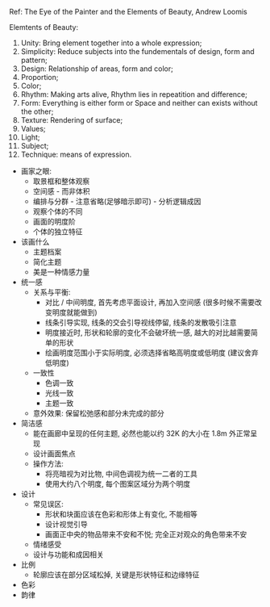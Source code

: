 Ref: The Eye of the Painter and the Elements of Beauty, Andrew Loomis

Elemtents of Beauty:
1. Unity: Bring element together into a whole expression;
2. Simplicity: Reduce subjects into the fundementals of design, form and pattern;
3. Design: Relationship of areas, form and color;
4. Proportion;
5. Color;
6. Rhythm: Making arts alive, Rhythm lies in repeatition and difference;
7. Form: Everything is either form or Space and neither can exists without the other;
8. Texture: Rendering of surface;
9. Values;
10. Light;
11. Subject;
12. Technique: means of expression.

- 画家之眼:
	- 取景框和整体观察
	- 空间感 - 而非体积
	- 编排与分群 - 注意省略(足够暗示即可) - 分析逻辑成因
	- 观察个体的不同
	- 画面的明度阶
	- 个体的独立特征
- 该画什么
	- 主题档案
	- 简化主题
	- 美是一种情感力量
- 统一感
	- 关系与平衡: 
		- 对比 / 中间明度, 首先考虑平面设计, 再加入空间感 (很多时候不需要改变明度就能做到)
		- 线条引导实现, 线条的交会引导视线停留, 线条的发散吸引注意
		- 明度接近时, 形状和轮廓的变化不会破坏统一感, 越大的对比越需要简单的形状
		- 绘画明度范围小于实际明度, 必须选择省略高明度或低明度 (建议舍弃低明度)
	- 一致性
		- 色调一致
		- 光线一致
		- 主题一致
	- 意外效果: 保留松弛感和部分未完成的部分
- 简洁感
	- 能在画廊中呈现的任何主题, 必然也能以约 32K 的大小在 1.8m 外正常呈现
	- 设计画面焦点
	- 操作方法:
		- 将亮暗视为对比物, 中间色调视为统一二者的工具
		- 使用大约八个明度, 每个图案区域分为两个明度
- 设计
	- 常见误区:
		- 形状和块面应该在色彩和形体上有变化, 不能相等
		- 设计视觉引导
		- 画面正中央的物品带来不安和不悦; 完全正对观众的角色带来不安
	- 情绪感受
	- 设计与功能和成因相关
- 比例
	- 轮廓应该在部分区域松掉, 关键是形状特征和边缘特征
- 色彩
- 韵律